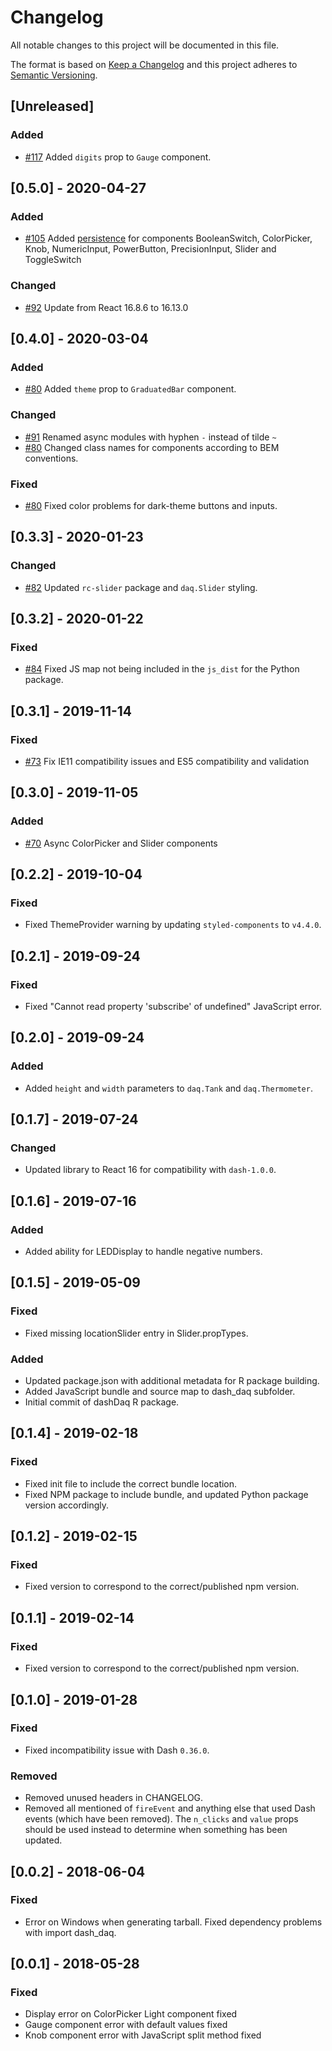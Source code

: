 # Changelog

All notable changes to this project will be documented in this file.

The format is based on [Keep a
Changelog](http://keepachangelog.com/en/1.0.0/) and this project
adheres to [Semantic Versioning](http://semver.org/spec/v2.0.0.html).

## [Unreleased]
### Added
- [#117](https://github.com/plotly/dash-daq/pull/117) Added `digits` prop to `Gauge` component.

## [0.5.0] - 2020-04-27
### Added
- [#105](https://github.com/plotly/dash-daq/pull/105) Added [persistence](https://dash.plotly.com/persistence) for
components BooleanSwitch, ColorPicker, Knob, NumericInput, PowerButton, PrecisionInput, Slider and ToggleSwitch

### Changed
- [#92](https://github.com/plotly/dash-daq/pull/92) Update from React 16.8.6 to 16.13.0

## [0.4.0] - 2020-03-04
### Added
- [#80](https://github.com/plotly/dash-daq/pull/80) Added `theme` prop to `GraduatedBar` component.

### Changed
- [#91](https://github.com/plotly/dash-daq/pull/91) Renamed async modules with hyphen `-` instead of tilde `~`
- [#80](https://github.com/plotly/dash-daq/pull/80) Changed class names for components according to BEM conventions.

### Fixed
- [#80](https://github.com/plotly/dash-daq/pull/80) Fixed color problems for dark-theme buttons and inputs.

## [0.3.3] - 2020-01-23
### Changed
- [#82](https://github.com/plotly/dash-daq/pull/82) Updated `rc-slider` package and `daq.Slider` styling.

## [0.3.2] - 2020-01-22
### Fixed
- [#84](https://github.com/plotly/dash-daq/pull/84) Fixed JS map not being included in the `js_dist` for the Python package.

## [0.3.1] - 2019-11-14
### Fixed
- [#73](https://github.com/plotly/dash-daq/pull/73) Fix IE11 compatibility issues and ES5 compatibility and validation

## [0.3.0] - 2019-11-05
### Added
- [#70](https://github.com/plotly/dash-daq/pull/70) Async ColorPicker and Slider components

## [0.2.2] - 2019-10-04

### Fixed
- Fixed ThemeProvider warning by updating `styled-components` to `v4.4.0`.

## [0.2.1] - 2019-09-24

### Fixed
- Fixed "Cannot read property 'subscribe' of undefined" JavaScript
  error.

## [0.2.0] - 2019-09-24

### Added
- Added `height` and `width` parameters to `daq.Tank` and
  `daq.Thermometer`.

## [0.1.7] - 2019-07-24

### Changed
- Updated library to React 16 for compatibility with `dash-1.0.0`.

## [0.1.6] - 2019-07-16

### Added
- Added ability for LEDDisplay to handle negative numbers.

## [0.1.5] - 2019-05-09

### Fixed
- Fixed missing locationSlider entry in Slider.propTypes.

### Added

- Updated package.json with additional metadata for R package
  building.
- Added JavaScript bundle and source map to dash_daq subfolder.
- Initial commit of dashDaq R package.

## [0.1.4] - 2019-02-18

### Fixed
- Fixed init file to include the correct bundle location.
- Fixed NPM package to include bundle, and updated Python package
  version accordingly.

## [0.1.2] - 2019-02-15

### Fixed
- Fixed version to correspond to the correct/published npm version.

## [0.1.1] - 2019-02-14

### Fixed
- Fixed version to correspond to the correct/published npm version.

## [0.1.0] - 2019-01-28

### Fixed
- Fixed incompatibility issue with Dash `0.36.0`.

### Removed
- Removed unused headers in CHANGELOG.
- Removed all mentioned of `fireEvent` and anything else that used
  Dash events (which have been removed). The `n_clicks` and `value`
  props should be used instead to determine when something has been
  updated.

## [0.0.2] - 2018-06-04

### Fixed
- Error on Windows when generating tarball. Fixed dependency problems
  with import dash_daq.

## [0.0.1] - 2018-05-28

### Fixed

- Display error on ColorPicker Light component fixed
- Gauge component error with default values fixed
- Knob component error with JavaScript split method fixed
